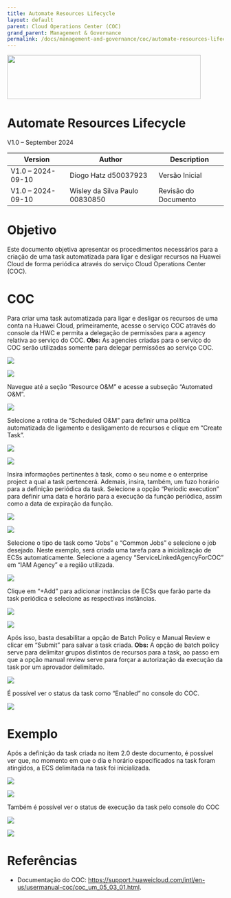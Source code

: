 ```yaml
---
title: Automate Resources Lifecycle
layout: default
parent: Cloud Operations Center (COC)
grand_parent: Management & Governance
permalink: /docs/management-and-governance/coc/automate-resources-lifecycle
---
```

<img width="450px" height="102px" src="https://console-static.huaweicloud.com/static/authui/20210202115135/public/custom/images/logo-en.svg">

# Automate Resources Lifecycle

V1.0 – September 2024

| **Version**       | **Author**                     | **Description**      |
| ----------------- | ------------------------------ | -------------------- |
| V1.0 – 2024-09-10 | Diogo Hatz d50037923           | Versão Inicial       |
| V1.0 – 2024-09-10 | Wisley da Silva Paulo 00830850 | Revisão do Documento |

# Objetivo

Este documento objetiva apresentar os procedimentos necessários para a
criação de uma task automatizada para ligar e desligar recursos na
Huawei Cloud de forma periódica através do serviço Cloud Operations
Center (COC).

# COC

Para criar uma task automatizada para ligar e desligar os recursos de
uma conta na Huawei Cloud, primeiramente, acesse o serviço COC através
do console da HWC e permita a delegação de permissões para a agency
relativa ao serviço do COC. **Obs:** As agencies criadas para o serviço
do COC serão utilizadas somente para delegar permissões ao serviço COC.

![](/huaweicloud-knowledge-base/assets/images/COC-Automate-Resources-Lifecycle/media/image3.png)

![](/huaweicloud-knowledge-base/assets/images/COC-Automate-Resources-Lifecycle/media/image4.png)

Navegue até a seção “Resource O\&M” e acesse a subseção “Automated
O\&M”.

![](/huaweicloud-knowledge-base/assets/images/COC-Automate-Resources-Lifecycle/media/image5.png)

Selecione a rotina de “Scheduled O\&M” para definir uma política
automatizada de ligamento e desligamento de recursos e clique em “Create
Task”.

![](/huaweicloud-knowledge-base/assets/images/COC-Automate-Resources-Lifecycle/media/image6.png)

![](/huaweicloud-knowledge-base/assets/images/COC-Automate-Resources-Lifecycle/media/image7.png)

Insira informações pertinentes à task, como o seu nome e o enterprise
project a qual a task pertencerá. Ademais, insira, também, um fuzo
horário para a definição periódica da task. Selecione a opção “Periodic
execution” para definir uma data e horário para a execução da função
periódica, assim como a data de expiração da função.

![](/huaweicloud-knowledge-base/assets/images/COC-Automate-Resources-Lifecycle/media/image8.png)

![](/huaweicloud-knowledge-base/assets/images/COC-Automate-Resources-Lifecycle/media/image9.png)

Selecione o tipo de task como “Jobs” e “Common Jobs” e selecione o job
desejado. Neste exemplo, será criada uma tarefa para a inicialização de
ECSs automaticamente. Selecione a agency “ServiceLinkedAgencyForCOC” em
“IAM Agency” e a região utilizada.

![](/huaweicloud-knowledge-base/assets/images/COC-Automate-Resources-Lifecycle/media/image10.png)

Clique em “+Add” para adicionar instâncias de ECSs que farão parte da
task periódica e selecione as respectivas instâncias.

![](/huaweicloud-knowledge-base/assets/images/COC-Automate-Resources-Lifecycle/media/image11.png)

![](/huaweicloud-knowledge-base/assets/images/COC-Automate-Resources-Lifecycle/media/image12.png)

Após isso, basta desabilitar a opção de Batch Policy e Manual Review e
clicar em “Submit” para salvar a task criada. **Obs:** A opção de batch
policy serve para delimitar grupos distintos de recursos para a task, ao
passo em que a opção manual review serve para forçar a autorização da
execução da task por um aprovador delimitado.

![](/huaweicloud-knowledge-base/assets/images/COC-Automate-Resources-Lifecycle/media/image13.png)

É possível ver o status da task como “Enabled” no console do COC.

![](/huaweicloud-knowledge-base/assets/images/COC-Automate-Resources-Lifecycle/media/image14.png)

# Exemplo

Após a definição da task criada no item 2.0 deste documento, é possível
ver que, no momento em que o dia e horário especificados na task foram
atingidos, a ECS delimitada na task foi inicializada.

![](/huaweicloud-knowledge-base/assets/images/COC-Automate-Resources-Lifecycle/media/image15.png)

![](/huaweicloud-knowledge-base/assets/images/COC-Automate-Resources-Lifecycle/media/image16.png)

Também é possível ver o status de execução da task pelo console do COC

![](/huaweicloud-knowledge-base/assets/images/COC-Automate-Resources-Lifecycle/media/image17.png)

![](/huaweicloud-knowledge-base/assets/images/COC-Automate-Resources-Lifecycle/media/image18.png)

# Referências

  - Documentação do COC:
    <https://support.huaweicloud.com/intl/en-us/usermanual-coc/coc_um_05_03_01.html>.

